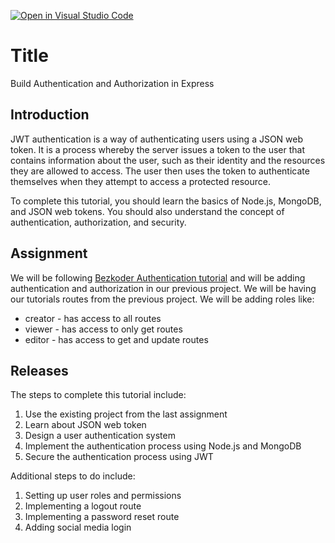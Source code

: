 [![Open in Visual Studio Code](https://classroom.github.com/assets/open-in-vscode-718a45dd9cf7e7f842a935f5ebbe5719a5e09af4491e668f4dbf3b35d5cca122.svg)](https://classroom.github.com/online_ide?assignment_repo_id=11196062&assignment_repo_type=AssignmentRepo)
# Title
Build Authentication and Authorization in Express


## Introduction

JWT authentication is a way of authenticating users using a JSON web token. It is a process whereby the server issues a token to the user that contains information about the user, such as their identity and the resources they are allowed to access. The user then uses the token to authenticate themselves when they attempt to access a protected resource.

To complete this tutorial, you should learn the basics of Node.js, MongoDB, and JSON web tokens. You should also understand the concept of authentication, authorization, and security.

## Assignment

We will be following [Bezkoder Authentication tutorial](https://www.bezkoder.com/node-js-mongodb-auth-jwt/) and will be adding authentication and authorization in our previous project. We will be having our tutorials routes from the previous project. 
We will be adding roles like:
- creator - has access to all routes
- viewer - has access to only get routes
- editor - has access to get and update routes

## Releases

The steps to complete this tutorial include:
1. Use the existing project from the last assignment
2. Learn about JSON web token
3. Design a user authentication system
4. Implement the authentication process using Node.js and MongoDB
5. Secure the authentication process using JWT

Additional steps to do include:
1. Setting up user roles and permissions
2. Implementing a logout route
3. Implementing a password reset route
4. Adding social media login
